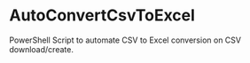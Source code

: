 # AutoConvertCsvToExcel
PowerShell Script to automate CSV to Excel conversion on CSV download/create.

